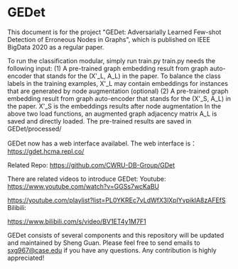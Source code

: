 # GEDet

This document is for the project "GEDet: Adversarially Learned Few-shot Detection of Erroneous Nodes in Graphs", which is published on IEEE BigData 2020 as a regular paper.

To run the classification modular, simply run train.py
train.py needs the following input:
(1) A pre-trained graph embedding result from graph auto-encoder that stands for the (X'_L, A_L) in the paper. To balance the class labels in the training examples, X'_L may contain embeddings for instances that are generated by node augmentation (optional)
(2) A pre-trained graph embedding result from graph auto-encoder that stands for the (X'_S, A_L) in the paper. X'_S is the embeddings results after node augmentation
In the above two load functions, an augmented graph adjacency matrix A_L is saved and directly loaded.
The pre-trained results are saved in GEDet/processed/

GEDet now has a web interface availabel. 
The web interface is：
https://gdet.hcma.repl.co/

Related Repo:  https://github.com/CWRU-DB-Group/GDet

There are related videos to introduce GEDet:
Youtube:
https://www.youtube.com/watch?v=GGSs7wcKaBU

https://youtube.com/playlist?list=PL0YKREc7vLdWfX3lXplYvpiklA8zAFEfS
Bilibili:

https://www.bilibili.com/s/video/BV1ET4y1M7F1

GEDet consists of several components and this repository will be updated and maintained by Sheng Guan.
Please feel free to send emails to sxg967@case.edu if you have any questions.
Any contribution is highly appreciated!
